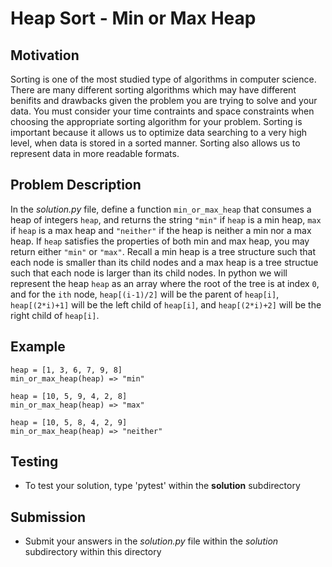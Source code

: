 # Heap Sort - Min or Max Heap

## Motivation
Sorting is one of the most studied type of algorithms in computer science. There are many different sorting algorithms which may have different benifits and drawbacks given the problem you are trying to solve and your data. You must consider your time contraints and space constraints when choosing the appropriate sorting algorithm for your problem.
Sorting is important because it allows us to optimize data searching to a very high level, when data is stored in a sorted manner. Sorting also allows us to represent data in more readable formats.

## Problem Description
In the *solution.py* file, define a function `min_or_max_heap` that consumes a heap of integers `heap`, and returns the string `"min"` if `heap` is a min heap, `max` if `heap` is a max heap and `"neither"` if the heap is neither a min nor a max heap. If `heap` satisfies the properties of both min and max heap, you may return either `"min"` or `"max"`. Recall a min heap is a tree structure such that each node is smaller than its child nodes and a max heap is a tree structue such that each node is larger than its child nodes. In python we will represent the heap `heap` as an array where the root of the tree is at index `0`, and for the `ith` node, `heap[(i-1)/2]` will be the parent of `heap[i]`, `heap[(2*i)+1]` will be the left child of `heap[i]`, and `heap[(2*i)+2]` will be the right child of `heap[i]`. 

## Example
```
heap = [1, 3, 6, 7, 9, 8]
min_or_max_heap(heap) => "min"

heap = [10, 5, 9, 4, 2, 8]
min_or_max_heap(heap) => "max"

heap = [10, 5, 8, 4, 2, 9]
min_or_max_heap(heap) => "neither"
```


## Testing
* To test your solution, type 'pytest' within the **solution** subdirectory

## Submission
* Submit your answers in the *solution.py* file within the *solution* subdirectory within this directory
